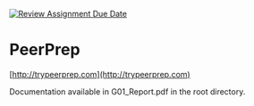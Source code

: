 [![Review Assignment Due Date](https://classroom.github.com/assets/deadline-readme-button-24ddc0f5d75046c5622901739e7c5dd533143b0c8e959d652212380cedb1ea36.svg)](https://classroom.github.com/a/6BOvYMwN)

# PeerPrep
[http://trypeerprep.com](http://trypeerprep.com)

Documentation available in G01_Report.pdf in the root directory.